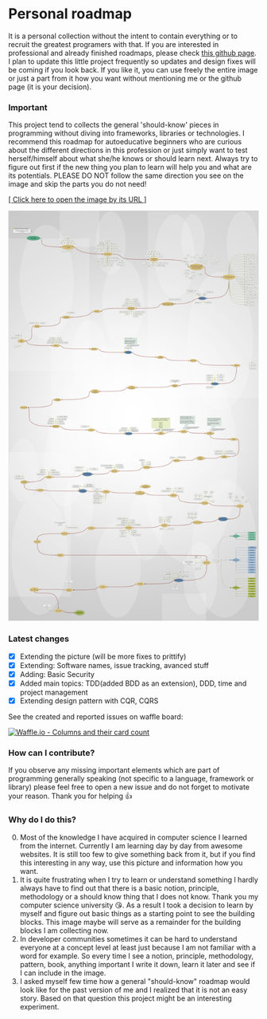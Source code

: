 # Personal roadmap

It is a personal collection without the intent to contain everything or to recruit the greatest programers with that. If you are interested in professional and already finished roadmaps, please check [this github page](https://github.com/kamranahmedse/developer-roadmap). I plan to update this little project frequently so updates and design fixes will be coming if you look back. If you like it, you can use freely the entire image or just a part from it how you want without mentioning me or the github page (it is your decision).

### Important
This project tend to collects the general 'should-know' pieces in programming without diving into frameworks, libraries or technologies. I recommend this roadmap for autoeducative beginners who are curious about the different directions in this profession or just simply want to test herself/himself about what she/he knows or should learn next. Always try to figure out first if the new thing you plan to learn will help you and what are its potentials. PLEASE DO NOT follow the same direction you see on the image and skip the parts you do not need! 

[[ Click here to open the image by its URL ]](https://raw.githubusercontent.com/CyberDani/personal-roadmap/master/ProgrammingRoadMap.png)

![ProgrammingRoadMap.png](ProgrammingRoadMap.png)

### Latest changes

- [x] Extending the picture (will be more fixes to prittify)
- [x] Extending: Software names, issue tracking, avanced stuff
- [x] Adding: Basic Security
- [x] Added main topics: TDD(added BDD as an extension), DDD, time and project management
- [x] Extending design pattern with CQR, CQRS

See the created and reported issues on waffle board:

[![Waffle.io - Columns and their card count](https://badge.waffle.io/CyberDani/personal-roadmap.svg?columns=all&style=platic)](https://waffle.io/CyberDani/personal-roadmap)

### How can I contribute?
If you observe any missing important elements which are part of programming generally speaking (not specific to a language, framework or library) please feel free to open a new issue and do not forget to motivate your reason. Thank you for helping :+1:

### Why do I do this?
0. Most of the knowledge I have acquired in computer science I learned from the internet. Currently I am learning day by day from awesome websites. It is still too few to give something back from it, but if you find this interesting in any way, use this picture and information how you want.
1. It is quite frustrating when I try to learn or understand something I hardly always have to find out that there is a basic notion, principle, methodology or a should know thing that I does not know. Thank you my computer science university :kissing_heart:. As a result I took a decision to learn by myself and figure out basic things as a starting point to see the building blocks. This image maybe will serve as a remainder for the building blocks I am collecting now.
2. In developer communities sometimes it can be hard to understand everyone at a concept level at least just because I am not familiar with a word for example. So every time I see a notion, principle, methodology, pattern, book, anything important I write it down, learn it later and see if I can include in the image.
3. I asked myself few time how a general "should-know" roadmap would look like for the past version of me and I realized that it is not an easy story. Based on that question this project might be an interesting experiment.
